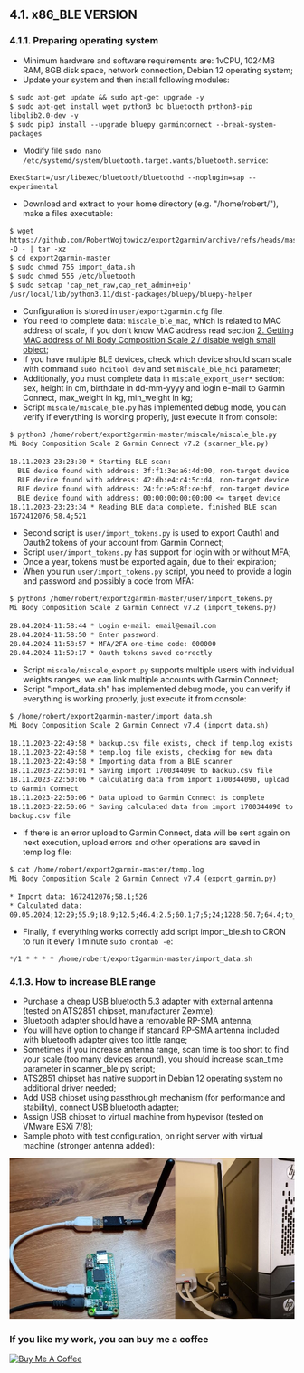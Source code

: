 ## 4.1. x86_BLE VERSION
### 4.1.1. Preparing operating system
- Minimum hardware and software requirements are: 1vCPU, 1024MB RAM, 8GB disk space, network connection, Debian 12 operating system;
- Update your system and then install following modules:
```
$ sudo apt-get update && sudo apt-get upgrade -y
$ sudo apt-get install wget python3 bc bluetooth python3-pip libglib2.0-dev -y
$ sudo pip3 install --upgrade bluepy garminconnect --break-system-packages
```
- Modify file ```sudo nano /etc/systemd/system/bluetooth.target.wants/bluetooth.service```:
```
ExecStart=/usr/libexec/bluetooth/bluetoothd --noplugin=sap --experimental
```
- Download and extract to your home directory (e.g. "/home/robert/"), make a files executable:
```
$ wget https://github.com/RobertWojtowicz/export2garmin/archive/refs/heads/master.tar.gz -O - | tar -xz
$ cd export2garmin-master
$ sudo chmod 755 import_data.sh
$ sudo chmod 555 /etc/bluetooth
$ sudo setcap 'cap_net_raw,cap_net_admin+eip' /usr/local/lib/python3.11/dist-packages/bluepy/bluepy-helper
```

- Configuration is stored in `user/export2garmin.cfg` file.
- You need to complete data: `miscale_ble_mac`, which is related to MAC address of scale, if you don't know MAC address read section [2. Getting MAC address of Mi Body Composition Scale 2 / disable weigh small object](https://github.com/RobertWojtowicz/export2garmin/tree/master#2-getting-mac-address-of-mi-body-composition-scale-2--disable-weigh-small-object);
- If you have multiple BLE devices, check which device should scan scale with command ```sudo hcitool dev``` and set `miscale_ble_hci` parameter;
- Additionally, you must complete data in `miscale_export_user*` section: sex, height in cm, birthdate in dd-mm-yyyy and login e-mail to Garmin Connect, max_weight in kg, min_weight in kg;
- Script `miscale/miscale_ble.py` has implemented debug mode, you can verify if everything is working properly, just execute it from console:
```
$ python3 /home/robert/export2garmin-master/miscale/miscale_ble.py
Mi Body Composition Scale 2 Garmin Connect v7.2 (scanner_ble.py)

18.11.2023-23:23:30 * Starting BLE scan:
  BLE device found with address: 3f:f1:3e:a6:4d:00, non-target device
  BLE device found with address: 42:db:e4:c4:5c:d4, non-target device
  BLE device found with address: 24:fc:e5:8f:ce:bf, non-target device
  BLE device found with address: 00:00:00:00:00:00 <= target device
18.11.2023-23:23:34 * Reading BLE data complete, finished BLE scan
1672412076;58.4;521
```
- Second script is `user/import_tokens.py` is used to export Oauth1 and Oauth2 tokens of your account from Garmin Connect;
- Script `user/import_tokens.py` has support for login with or without MFA;
- Once a year, tokens must be exported again, due to their expiration;
- When you run `user/import_tokens.py` script, you need to provide a login and password and possibly a code from MFA:
```
$ python3 /home/robert/export2garmin-master/user/import_tokens.py
Mi Body Composition Scale 2 Garmin Connect v7.2 (import_tokens.py)

28.04.2024-11:58:44 * Login e-mail: email@email.com
28.04.2024-11:58:50 * Enter password:
28.04.2024-11:58:57 * MFA/2FA one-time code: 000000
28.04.2024-11:59:17 * Oauth tokens saved correctly
```
- Script `miscale/miscale_export.py` supports multiple users with individual weights ranges, we can link multiple accounts with Garmin Connect;
- Script "import_data.sh" has implemented debug mode, you can verify if everything is working properly, just execute it from console:
```
$ /home/robert/export2garmin-master/import_data.sh
Mi Body Composition Scale 2 Garmin Connect v7.4 (import_data.sh)

18.11.2023-22:49:58 * backup.csv file exists, check if temp.log exists
18.11.2023-22:49:58 * temp.log file exists, checking for new data
18.11.2023-22:49:58 * Importing data from a BLE scanner
18.11.2023-22:50:01 * Saving import 1700344090 to backup.csv file
18.11.2023-22:50:06 * Calculating data from import 1700344090, upload to Garmin Connect
18.11.2023-22:50:06 * Data upload to Garmin Connect is complete
18.11.2023-22:50:06 * Saving calculated data from import 1700344090 to backup.csv file
```
- If there is an error upload to Garmin Connect, data will be sent again on next execution, upload errors and other operations are saved in temp.log file:
```
$ cat /home/robert/export2garmin-master/temp.log
Mi Body Composition Scale 2 Garmin Connect v7.4 (export_garmin.py)

* Import data: 1672412076;58.1;526
* Calculated data: 09.05.2024;12:29;55.9;18.9;12.5;46.4;2.5;60.1;7;5;24;1228;50.7;64.4;to_gain:5.9;23.0;589;email@email.com;09.05.2024;12:31
```
- Finally, if everything works correctly add script import_ble.sh to CRON to run it every 1 minute ```sudo crontab -e```:
```
*/1 * * * * /home/robert/export2garmin-master/import_data.sh
```

### 4.1.3. How to increase BLE range
- Purchase a cheap USB bluetooth 5.3 adapter with external antenna (tested on ATS2851 chipset, manufacturer Zexmte);
- Bluetooth adapter should have a removable RP-SMA antenna;
- You will have option to change if standard RP-SMA antenna included with bluetooth adapter gives too little range;
- Sometimes if you increase antenna range, scan time is too short to find your scale (too many devices around), you should increase scan_time parameter in scanner_ble.py script;
- ATS2851 chipset has native support in Debian 12 operating system no additional driver needed;
- Add USB chipset using passthrough mechanism (for performance and stability), connect USB bluetooth adapter;
- Assign USB chipset to virtual machine from hypevisor (tested on VMware ESXi 7/8);
- Sample photo with test configuration, on right server with virtual machine (stronger antenna added):

![alt text](https://github.com/RobertWojtowicz/export2garmin/blob/master/manuals/usb.jpg)

### If you like my work, you can buy me a coffee
<a href="https://www.buymeacoffee.com/RobertWojtowicz" target="_blank"><img src="https://cdn.buymeacoffee.com/buttons/default-orange.png" alt="Buy Me A Coffee" height="41" width="174"></a>
